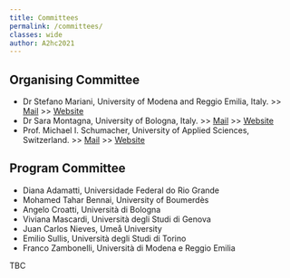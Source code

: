 ```yaml
---
title: Committees
permalink: /committees/
classes: wide
author: A2hc2021
---
```


## Organising Committee

 - Dr Stefano Mariani, University of Modena and Reggio Emilia, Italy. >> [Mail](mailto:stefano.mariani@unimore.it) >> [Website](http://personale.unimore.it/rubrica/dettaglio/s.mariani)
 - Dr Sara Montagna, University of Bologna, Italy. >> [Mail](mailto:sara.montagna@unibo.it) >> [Website](http://apice.unibo.it/xwiki/bin/view/SaraMontagna/WebHome)
 - Prof. Michael I. Schumacher, University of Applied Sciences, Switzerland. >> [Mail](mailto:michael.schumacher@hevs.ch) >> [Website](https://www.hevs.ch/en/minisites/projects-products/aislab/collaborateurs/uas-professor/schumacher-1800)

## Program Committee

 - Diana Adamatti, Universidade Federal do Rio Grande
 - Mohamed Tahar Bennai, University of Boumerdès
 - Angelo Croatti, Università di Bologna
 - Viviana Mascardi, Università degli Studi di Genova
 - Juan Carlos Nieves, Umeå University
 - Emilio Sullis, Università degli Studi di Torino 
 - Franco Zambonelli, Università di Modena e Reggio Emilia
 
 TBC

